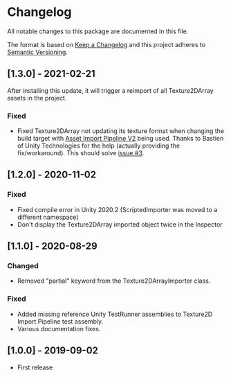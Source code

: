 # Changelog
All notable changes to this package are documented in this file.

The format is based on [Keep a Changelog](http://keepachangelog.com/en/1.0.0/)
and this project adheres to [Semantic Versioning](http://semver.org/spec/v2.0.0.html).

## [1.3.0] - 2021-02-21
After installing this update, it will trigger a reimport of all Texture2DArray assets in the project.
### Fixed 
 - Fixed Texture2DArray not updating its texture format when changing the build target with [Asset Import Pipeline V2](https://blogs.unity3d.com/2019/10/31/the-new-asset-import-pipeline-solid-foundation-for-speeding-up-asset-imports/) being used. Thanks to Bastien of Unity Technologies for the help (actually providing the fix/workaround). This should solve [issue #3](https://github.com/pschraut/UnityTexture2DArrayImportPipeline/issues/3).


## [1.2.0] - 2020-11-02
### Fixed 
 - Fixed compile error in Unity 2020.2 (ScriptedImporter was moved to a different namespace)
 - Don't display the Texture2DArray imported object twice in the Inspector


## [1.1.0] - 2020-08-29
### Changed
 - Removed "partial" keyword from the Texture2DArrayImporter class.
 
### Fixed
 - Added missing reference Unity TestRunner assemblies to Texture2D Import Pipeline test assembly.
 - Various documentation fixes.
 
## [1.0.0] - 2019-09-02
 - First release
